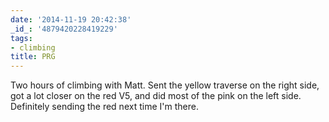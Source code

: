 ```yaml
---
date: '2014-11-19 20:42:38'
_id_: '4879420228419229'
tags:
- climbing
title: PRG
---
```


Two hours of climbing with Matt. Sent the yellow traverse on the right side, got a lot closer on the red V5, and did most of the pink on the left side.
Definitely sending the red next time I'm there.
